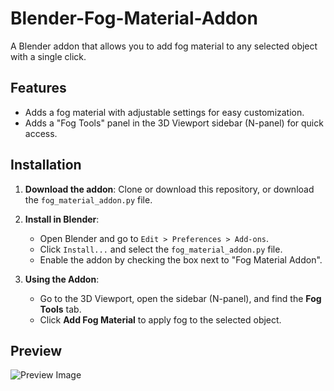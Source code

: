 # Blender-Fog-Material-Addon
A Blender addon that allows you to add fog material to any selected object with a single click.

## Features
- Adds a fog material with adjustable settings for easy customization.
- Adds a "Fog Tools" panel in the 3D Viewport sidebar (N-panel) for quick access.

## Installation
1. **Download the addon**: Clone or download this repository, or download the `fog_material_addon.py` file.
2. **Install in Blender**:
    - Open Blender and go to `Edit > Preferences > Add-ons`.
    - Click `Install...` and select the `fog_material_addon.py` file.
    - Enable the addon by checking the box next to "Fog Material Addon".

3. **Using the Addon**:
    - Go to the 3D Viewport, open the sidebar (N-panel), and find the **Fog Tools** tab.
    - Click **Add Fog Material** to apply fog to the selected object.

## Preview
![Preview Image](images/preview.png)

